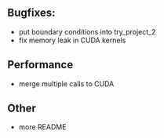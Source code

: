 

## Bugfixes:

- put boundary conditions into try_project_2
- fix memory leak in CUDA kernels

## Performance
- merge multiple calls to CUDA

## Other

- more README
